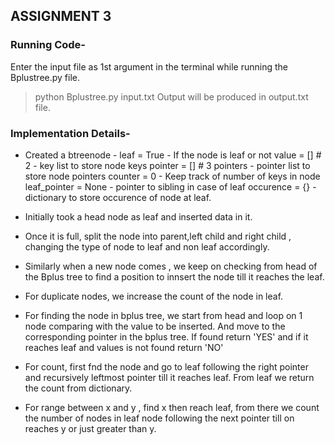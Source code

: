 ## ASSIGNMENT 3

### Running Code-
Enter the input file as 1st argument in the terminal while running the Bplustree.py file.
>python Bplustree.py  input.txt
>Output will be produced in output.txt file.

### Implementation Details-
- Created a btreenode -
leaf = True   - If the node is leaf or not
value = []  # 2  - key list to store node keys
pointer = []  # 3 pointers  - pointer list  to store node pointers
counter = 0  - Keep track of number of keys in node
leaf_pointer = None  - pointer to sibling in case of leaf
occurence = {} - dictionary to store occurence of node at leaf.

- Initially took a head node as leaf and inserted data in it.
- Once it is full, split the node into parent,left child and right child  , changing the type of node to leaf and non leaf accordingly.
- Similarly when a new node comes , we keep on checking from  head of the Bplus tree to find a position to innsert the node till it reaches the leaf.
- For duplicate nodes, we increase the count of the node in leaf.
- For finding the node in bplus tree, we start from head and loop on 1 node comparing with the value to be inserted. And move to the corresponding pointer in the bplus tree. If found return 'YES' and if it reaches leaf and values is not found return 'NO'
- For count, first fnd the node and go to leaf following the right pointer and recursively leftmost pointer till it reaches leaf. From leaf we return the count from dictionary.
- For range between x and y , find x then reach leaf, from there we count the number of nodes in leaf node following the next pointer till on reaches y or just greater than y.
